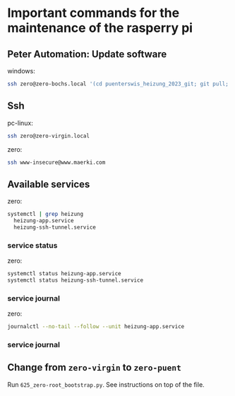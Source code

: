 # Important commands for the maintenance of the rasperry pi

## Peter Automation: Update software

windows:
```bash
ssh zero@zero-bochs.local '(cd puenterswis_heizung_2023_git; git pull; sudo systemctl restart heizung-app.service)'
```

## Ssh

pc-linux:
```bash
ssh zero@zero-virgin.local
```

zero:
```bash
ssh www-insecure@www.maerki.com
```


## Available services

zero:
```bash
systemctl | grep heizung
  heizung-app.service
  heizung-ssh-tunnel.service
```

### service status

zero:
```bash
systemctl status heizung-app.service
systemctl status heizung-ssh-tunnel.service
```

### service journal

zero:
```bash
journalctl --no-tail --follow --unit heizung-app.service
```

### service journal

## Change from `zero-virgin` to `zero-puent`

Run `625_zero-root_bootstrap.py`. See instructions on top of the file.

